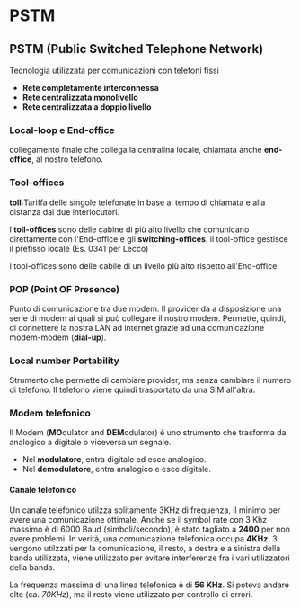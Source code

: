 # PSTM

## PSTM (Public Switched Telephone Network)

Tecnologia utilizzata per comunicazioni con telefoni fissi
- **Rete completamente interconnessa**
- **Rete centralizzata monolivello**
- **Rete centralizzata a doppio livello**


### Local-loop e End-office

collegamento finale che collega la centralina locale, chiamata anche **end-office**, al nostro telefono.

### Tool-offices

**toll**:Tariffa delle singole telefonate in base al tempo di chiamata e alla distanza dai due interlocutori.

I **toll-offices** sono delle cabine di più alto livello che comunicano direttamente con l'End-office e gli **switching-offices**.
il tool-office gestisce il prefisso locale (Es. 0341 per Lecco)

I tool-offices sono delle cabile di un livello più alto rispetto all'End-office.


### POP (Point OF Presence)

Punto di comunicazione tra due modem. Il provider da a disposizione una serie di modem ai quali si può collegare il nostro modem.
Permette, quindi, di connettere la nostra LAN ad internet grazie ad una comunicazione modem-modem (**dial-up**).


### Local number Portability

Strumento che permette di cambiare provider, ma senza cambiare il numero di telefono.
Il telefono viene quindi trasportato da una SIM all'altra.

### Modem telefonico

Il Modem (**MO**dulator and **DEM**odulator) è uno strumento che trasforma da analogico a digitale o viceversa un segnale.
- Nel **modulatore**, entra digitale ed esce analogico.
- Nel **demodulatore**, entra analogico e esce digitale.


#### Canale telefonico

Un canale telefonico utilzza solitamente 3KHz di frequenza, il minimo per avere una comunicazione ottimale.
Anche se il symbol rate con 3 Khz massimo è di 6000 Baud (simboli/secondo), è stato tagliato a **2400** per non avere problemi.
In verità, una comunicazione telefonica occupa **4KHz**: 3 vengono utilzzati per la comunicazione, il resto, a destra  e a sinistra della banda utilizzata, viene utilizzato per evitare interferenze fra i vari utilizzatori della banda.


La frequenza massima di una linea telefonica è di **56 KHz**.
Si poteva andare olte (ca. *70KHz*), ma il resto viene utilizzato per controllo di errori.

